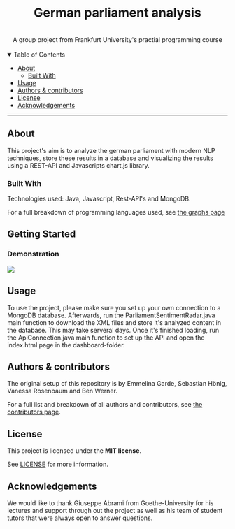 <div align="center">
  <h1>German parliament analysis</h1>
  <br />
  A group project from Frankfurt University's practial programming course
  <br />
</div>

<div align="center">
<br />


</div>

<details open="open">
<summary>Table of Contents</summary>

- [About](#about)
  - [Built With](#built-with)
- [Usage](#usage)
- [Authors & contributors](#authors--contributors)
- [License](#license)
- [Acknowledgements](#acknowledgements)

</details>

---

## About

This project's aim is to analyze the german parliament with modern NLP techniques, store these results in a database and visualizing the results using a REST-API and Javascripts chart.js library.


### Built With

Technologies used: Java, Javascript, Rest-API's and MongoDB.

For a full breakdown of programming languages used, see [the graphs page](https://gitlab.texttechnologylab.org/seb/gruppe_8_4_parliamentsentimentradar/-/graphs/master/charts)

## Getting Started

### Demonstration

![](showcase.gif)

## Usage

To use the project, please make sure you set up your own connection to a MongoDB database. Afterwards, run the ParliamentSentimentRadar.java main function to download the XML files and store it's analyzed content in the database.
This may take serveral days. Once it's finished loading, run the ApiConnection.java main function to set up the API and open the index.html page in the dashboard-folder. 


## Authors & contributors

The original setup of this repository is by Emmelina Garde, Sebastian Hönig, Vanessa Rosenbaum and Ben Werner.

For a full list and breakdown of all authors and contributors, see [the contributors page](https://gitlab.texttechnologylab.org/seb/gruppe_8_4_parliamentsentimentradar/-/graphs/master).


## License

This project is licensed under the **MIT license**.

See [LICENSE](LICENSE) for more information.

## Acknowledgements

We would like to thank Giuseppe Abrami from Goethe-University for his lectures and support through out the project as well as his team of student tutors that were always open to answer questions.



